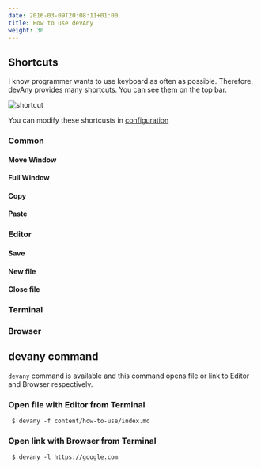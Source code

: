```yaml
---
date: 2016-03-09T20:08:11+01:00
title: How to use devAny
weight: 30
---
```


## Shortcuts

I know programmer wants to use keyboard as often as possible. Therefore, devAny provides many shortcuts.
You can see them on the top bar.

![shortcut](/images/devAny_shortcuts.png)

You can modify these shortcusts in [configuration](/configuration/)

### Common

#### Move Window
#### Full Window
#### Copy
#### Paste

### Editor
#### Save
#### New file
#### Close file

### Terminal
### Browser


## devany command 

`devany` command is available and this command opens file or link to Editor and Browser respectively.

### Open file with Editor from Terminal

```
 $ devany -f content/how-to-use/index.md
```

### Open link with Browser from Terminal

```
 $ devany -l https://google.com
```


